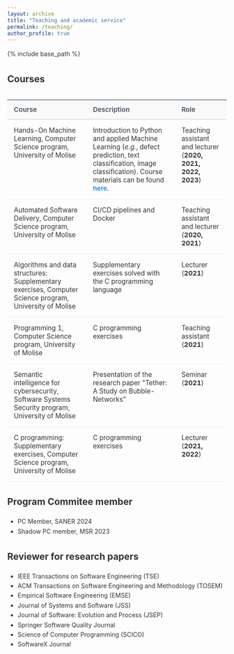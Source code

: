 ```yaml
---
layout: archive
title: "Teaching and academic service"
permalink: /teaching/
author_profile: true
---
```


{% include base_path %}

<!-- {% for post in site.teaching reversed %}
  {% include archive-single.html %}
{% endfor %} -->

## Courses

<style>
/* General styling for the page body to improve typography */
body {
  font-family: -apple-system, BlinkMacSystemFont, "Segoe UI", Roboto, Helvetica, Arial, sans-serif;
  line-height: 1.6;
  color: #333;
  padding: 2em;
}

/* Main container for the table */
table {
  width: 100%;
  border-collapse: collapse;
  margin-top: 2em;
  font-size: 0.95rem;
}

/* Table header styling */
th {
  background-color: #f8f9fa;
  border-bottom: 2px solid #dee2e6;
  padding: 12px 15px;
  text-align: left;
  font-weight: 600;
  color: #495057;
}

/* Table cell styling */
td {
  padding: 15px;
  border-bottom: 1px solid #e9ecef;
  vertical-align: top; /* Use 'top' for better alignment with multi-line descriptions */
}

/* Alternating row colors for readability */
tbody tr:nth-child(odd) {
  background-color: #fdfdfd;
}

/* Hover effect for rows */
tbody tr:hover {
  background-color: #f1f3f5;
}

/* Styling for links within the table */
a {
  color: #007bff;
  text-decoration: none;
  font-weight: 500;
}

a:hover {
  text-decoration: underline;
}
</style>

| Course                                                                 | Description                                                                                                                                                             | Role                                                       |
|:-----------------------------------------------------------------------|:------------------------------------------------------------------------------------------------------------------------------------------------------------------------|:-----------------------------------------------------------|
| Hands-On Machine Learning, Computer Science program, University of Molise      | Introduction to Python and applied Machine Learning (*e.g.*, defect prediction, text classification, image classification). Course materials can be found [here](https://github.com/grosa1/hands-on-ml-tutorials). | Teaching assistant and lecturer (**2020, 2021, 2022, 2023**) |
| Automated Software Delivery, Computer Science program, University of Molise    | CI/CD pipelines and Docker                                                                                                                              | Teaching assistant and lecturer (**2020, 2021**)               |
| Algorithms and data structures: Supplementary exercises, Computer Science program, University of Molise | Supplementary exercises solved with the C programming language                                                                                          | Lecturer (**2021**)                                            |
| Programming 1, Computer Science program, University of Molise                  | C programming exercises                                                                                                                                 | Teaching assistant (**2021**)                                  |
| Semantic intelligence for cybersecurity, Software Systems Security program, University of Molise | Presentation of the research paper "Tether: A Study on Bubble-Networks"                                                                                 | Seminar (**2021**)                                             |
| C programming: Supplementary exercises, Computer Science program, University of Molise     | C programming exercises                                                                                                                                 | Lecturer (**2021, 2022**)                                      |


## Program Commitee member

* PC Member, SANER 2024
* Shadow PC member, MSR 2023


## Reviewer for research papers

* IEEE Transactions on Software Engineering (TSE)
* ACM Transactions on Software Engineering and Methodology (TOSEM)
* Empirical Software Engineering (EMSE)
* Journal of Systems and Software (JSS)
* Journal of Software: Evolution and Process (JSEP)
* Springer Software Quality Journal
* Science of Computer Programming (SCICO)
* SoftwareX Journal

